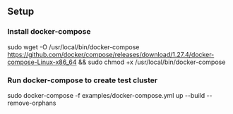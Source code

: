 ## Setup

### Install docker-compose
sudo wget -O /usr/local/bin/docker-compose https://github.com/docker/compose/releases/download/1.27.4/docker-compose-Linux-x86_64 && sudo chmod +x /usr/local/bin/docker-compose

### Run docker-compose to create test cluster
sudo docker-compose -f examples/docker-compose.yml up --build --remove-orphans
